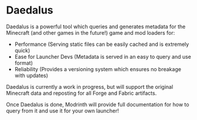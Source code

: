 # Daedalus 

Daedalus is a powerful tool which queries and generates metadata for the Minecraft (and other games in the future!) game
and mod loaders for:
- Performance (Serving static files can be easily cached and is extremely quick)
- Ease for Launcher Devs (Metadata is served in an easy to query and use format)
- Reliability (Provides a versioning system which ensures no breakage with updates)

Daedalus is currently a work in progress, but will support the original Minecraft data and reposting for all Forge and 
Fabric artifacts.

Once Daedalus is done, Modrinth will provide full documentation for how to query from it and use it for your own launcher!